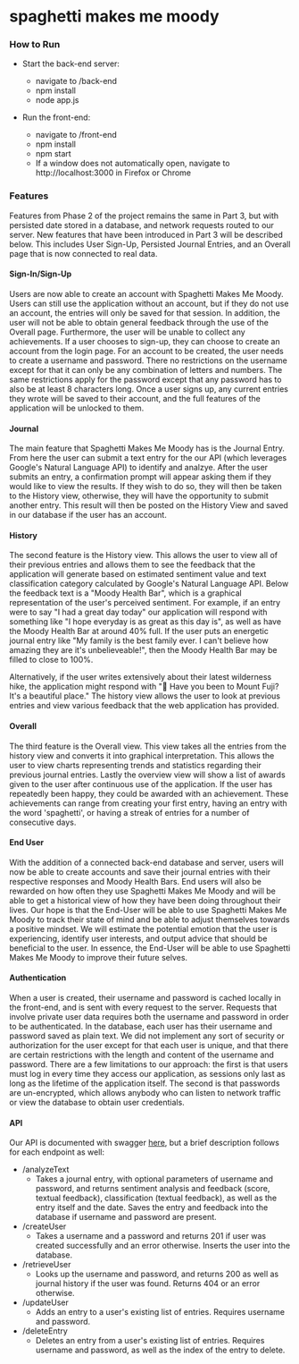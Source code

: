 # spaghetti makes me moody 

### How to Run
* Start the back-end server:
  - navigate to /back-end
  - npm install
  - node app.js
  
* Run the front-end:
  - navigate to /front-end
  - npm install
  - npm start
  - If a window does not automatically open, navigate to http://localhost:3000 in Firefox or Chrome

### Features

Features from Phase 2 of the project remains the same in Part 3, but with persisted date stored in a database, and network requests routed to our server. New features that have been introduced in Part 3 will be described below. This includes User Sign-Up, Persisted Journal Entries, and an Overall page that is now connected to real data. 

#### Sign-In/Sign-Up
Users are now able to create an account with Spaghetti Makes Me Moody. Users can still use the application without an account, but if they do not use an account, the entries will only be saved for that session. In addition, the user will not be able to obtain general feedback through the use of the Overall page. Furthermore, the user will be unable to collect any achievements. If a user chooses to sign-up, they can choose to create an account from the login page. For an account to be created, the user needs to create a username and password. There no restrictions on the username except for that it can only be any combination of letters and numbers. The same restrictions apply for the password except that any password has to also be at least 8 characters long. Once a user signs up, any current entries they wrote will be saved to their account, and the full features of the application will be unlocked to them.

#### Journal
The main feature that Spaghetti Makes Me Moody has is the Journal Entry. From here the user can submit a text entry for the our API (which leverages Google's Natural Language API) to identify and analzye. After the user submits an entry, a confirmation prompt will appear asking them if they would like to view the results. If they wish to do so, they will then be taken to the History view, otherwise, they will have the opportunity to submit another entry. This result will then be posted on the History View and saved in our database if the user has an account. 

#### History
The second feature is the History view. This allows the user to view all of their previous entries and allows them to see the feedback that the application will generate based on estimated sentiment value and text classification category calculated by Google's Natural Language API. Below the feedback text is a "Moody Health Bar", which is a graphical representation of the user's perceived sentiment. For example, if an entry were to say "I had a great day today" our application will respond with something like "I hope everyday is as great as this day is", as well as have the Moody Health Bar at around 40% full. If the user puts an energetic journal entry like "My family is the best family ever. I can't believe how amazing they are it's unbelieveable!", then the Moody Health Bar may be filled to close to 100%.

Alternatively, if the user writes extensively about their latest wilderness hike, the application might respond with "🗻 Have you been to Mount Fuji? It's a beautiful place." The history view allows the user to look at previous entries and view various feedback that the web application has provided.

#### Overall
The third feature is the Overall view. This view takes all the entries from the history view and converts it into graphical interpretation. This allows the user to view charts representing trends and statistics regarding their previous journal entries. Lastly the overview view will show a list of awards given to the user after continuous use of the application. If the user has repeatedly been happy, they could be awarded with an achievement. These achievements can range from creating your first entry, having an entry with the word 'spaghetti', or having a streak of entries for a number of consecutive days.

#### End User
With the addition of a connected back-end database and server, users will now be able to create accounts and save their journal entries with their respective responses and Moody Health Bars. End users will also be rewarded on how often they use Spaghetti Makes Me Moody and will be able to get a historical view of how they have been doing throughout their lives. Our hope is that the End-User will be able to use Spaghetti Makes Me Moody to track their state of mind and be able to adjust themselves towards a positive mindset. We will estimate the potential emotion that the user is experiencing, identify user interests, and output advice that should be beneficial to the user. In essence, the End-User will be able to use Spaghetti Makes Me Moody to improve their future selves.

#### Authentication
When a user is created, their username and password is cached locally in the front-end, and is sent with every request to the server. Requests that involve private user data requires both the username and password in order to be authenticated. In the database, each user has their username and password saved as plain text. We did not implement any sort of security or authorization for the user except for that each user is unique, and that there are certain restrictions with the length and content of the username and password. There are a few limitations to our approach: the first is that users must log in every time they access our application, as sessions only last as long as the lifetime of the application itself. The second is that passwords are un-encrypted, which allows anybody who can listen to network traffic or view the database to obtain user credentials.

#### API
Our API is documented with swagger [here](back-end/README.md), but a brief description follows for each endpoint as well:

* /analyzeText
  - Takes a journal entry, with optional parameters of username and password, and returns sentiment analysis and feedback (score, textual feedback), classification (textual feedback), as well as the entry itself and the date. Saves the entry and feedback into the database if username and password are present.
* /createUser
  - Takes a username and a password and returns 201 if user was created successfully and an error otherwise. Inserts the user into the database.
* /retrieveUser
  - Looks up the username and password, and returns 200 as well as journal history if the user was found. Returns 404 or an error otherwise.
* /updateUser
  - Adds an entry to a user's existing list of entries. Requires username and password.
* /deleteEntry
  - Deletes an entry from a user's existing list of entries. Requires username and password, as well as the index of the entry to delete.
